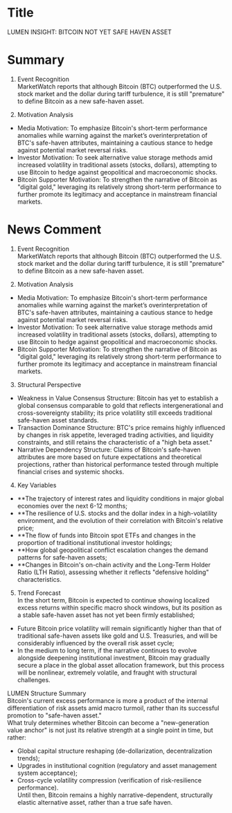 # Title
LUMEN INSIGHT: BITCOIN NOT YET SAFE HAVEN ASSET

# Summary
1. Event Recognition  
MarketWatch reports that although Bitcoin (BTC) outperformed the U.S. stock market and the dollar during tariff turbulence, it is still "premature" to define Bitcoin as a new safe-haven asset.

2. Motivation Analysis  
- Media Motivation: To emphasize Bitcoin's short-term performance anomalies while warning against the market’s overinterpretation of BTC's safe-haven attributes, maintaining a cautious stance to hedge against potential market reversal risks.  
- Investor Motivation: To seek alternative value storage methods amid increased volatility in traditional assets (stocks, dollars), attempting to use Bitcoin to hedge against geopolitical and macroeconomic shocks.  
- Bitcoin Supporter Motivation: To strengthen the narrative of Bitcoin as "digital gold," leveraging its relatively strong short-term performance to further promote its legitimacy and acceptance in mainstream financial markets.  

# News Comment
1. Event Recognition  
MarketWatch reports that although Bitcoin (BTC) outperformed the U.S. stock market and the dollar during tariff turbulence, it is still "premature" to define Bitcoin as a new safe-haven asset.

2. Motivation Analysis  
- Media Motivation: To emphasize Bitcoin's short-term performance anomalies while warning against the market’s overinterpretation of BTC's safe-haven attributes, maintaining a cautious stance to hedge against potential market reversal risks.  
- Investor Motivation: To seek alternative value storage methods amid increased volatility in traditional assets (stocks, dollars), attempting to use Bitcoin to hedge against geopolitical and macroeconomic shocks.  
- Bitcoin Supporter Motivation: To strengthen the narrative of Bitcoin as "digital gold," leveraging its relatively strong short-term performance to further promote its legitimacy and acceptance in mainstream financial markets.  

3. Structural Perspective  
- Weakness in Value Consensus Structure: Bitcoin has yet to establish a global consensus comparable to gold that reflects intergenerational and cross-sovereignty stability; its price volatility still exceeds traditional safe-haven asset standards.  
- Transaction Dominance Structure: BTC's price remains highly influenced by changes in risk appetite, leveraged trading activities, and liquidity constraints, and still retains the characteristic of a "high beta asset."  
- Narrative Dependency Structure: Claims of Bitcoin's safe-haven attributes are more based on future expectations and theoretical projections, rather than historical performance tested through multiple financial crises and systemic shocks.  

4. Key Variables  
- **The trajectory of interest rates and liquidity conditions in major global economies over the next 6-12 months;  
- **The resilience of U.S. stocks and the dollar index in a high-volatility environment, and the evolution of their correlation with Bitcoin's relative price;  
- **The flow of funds into Bitcoin spot ETFs and changes in the proportion of traditional institutional investor holdings;  
- **How global geopolitical conflict escalation changes the demand patterns for safe-haven assets;  
- **Changes in Bitcoin's on-chain activity and the Long-Term Holder Ratio (LTH Ratio), assessing whether it reflects "defensive holding" characteristics.  

5. Trend Forecast  
In the short term, Bitcoin is expected to continue showing localized excess returns within specific macro shock windows, but its position as a stable safe-haven asset has not yet been firmly established;  
- Future Bitcoin price volatility will remain significantly higher than that of traditional safe-haven assets like gold and U.S. Treasuries, and will be considerably influenced by the overall risk asset cycle;  
- In the medium to long term, if the narrative continues to evolve alongside deepening institutional investment, Bitcoin may gradually secure a place in the global asset allocation framework, but this process will be nonlinear, extremely volatile, and fraught with structural challenges.  

LUMEN Structure Summary  
Bitcoin's current excess performance is more a product of the internal differentiation of risk assets amid macro turmoil, rather than its successful promotion to "safe-haven asset."  
What truly determines whether Bitcoin can become a "new-generation value anchor" is not just its relative strength at a single point in time, but rather:  
- Global capital structure reshaping (de-dollarization, decentralization trends);  
- Upgrades in institutional cognition (regulatory and asset management system acceptance);  
- Cross-cycle volatility compression (verification of risk-resilience performance).  
Until then, Bitcoin remains a highly narrative-dependent, structurally elastic alternative asset, rather than a true safe haven.
